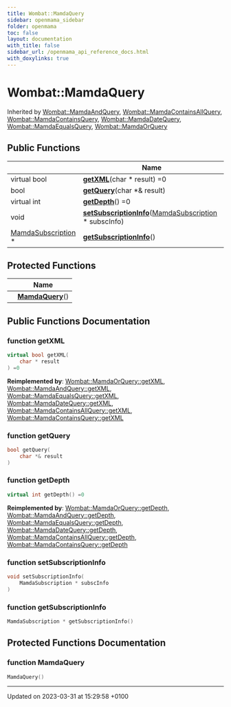 ```yaml
---
title: Wombat::MamdaQuery
sidebar: openmama_sidebar
folder: openmama
toc: false
layout: documentation
with_title: false
sidebar_url: /openmama_api_reference_docs.html
with_doxylinks: true
---
```


# Wombat::MamdaQuery





Inherited by [Wombat::MamdaAndQuery](classWombat_1_1MamdaAndQuery.html), [Wombat::MamdaContainsAllQuery](classWombat_1_1MamdaContainsAllQuery.html), [Wombat::MamdaContainsQuery](classWombat_1_1MamdaContainsQuery.html), [Wombat::MamdaDateQuery](classWombat_1_1MamdaDateQuery.html), [Wombat::MamdaEqualsQuery](classWombat_1_1MamdaEqualsQuery.html), [Wombat::MamdaOrQuery](classWombat_1_1MamdaOrQuery.html)

## Public Functions

|                | Name           |
| -------------- | -------------- |
| virtual bool | **[getXML](classWombat_1_1MamdaQuery.html#function-getxml)**(char * result) =0 |
| bool | **[getQuery](classWombat_1_1MamdaQuery.html#function-getquery)**(char *& result) |
| virtual int | **[getDepth](classWombat_1_1MamdaQuery.html#function-getdepth)**() =0 |
| void | **[setSubscriptionInfo](classWombat_1_1MamdaQuery.html#function-setsubscriptioninfo)**([MamdaSubscription](classWombat_1_1MamdaSubscription.html) * subscInfo) |
| [MamdaSubscription](classWombat_1_1MamdaSubscription.html) * | **[getSubscriptionInfo](classWombat_1_1MamdaQuery.html#function-getsubscriptioninfo)**() |

## Protected Functions

|                | Name           |
| -------------- | -------------- |
| | **[MamdaQuery](classWombat_1_1MamdaQuery.html#function-mamdaquery)**() |

## Public Functions Documentation

### function getXML

```cpp
virtual bool getXML(
    char * result
) =0
```


**Reimplemented by**: [Wombat::MamdaOrQuery::getXML](classWombat_1_1MamdaOrQuery.html#function-getxml), [Wombat::MamdaAndQuery::getXML](classWombat_1_1MamdaAndQuery.html#function-getxml), [Wombat::MamdaEqualsQuery::getXML](classWombat_1_1MamdaEqualsQuery.html#function-getxml), [Wombat::MamdaDateQuery::getXML](classWombat_1_1MamdaDateQuery.html#function-getxml), [Wombat::MamdaContainsAllQuery::getXML](classWombat_1_1MamdaContainsAllQuery.html#function-getxml), [Wombat::MamdaContainsQuery::getXML](classWombat_1_1MamdaContainsQuery.html#function-getxml)


### function getQuery

```cpp
bool getQuery(
    char *& result
)
```


### function getDepth

```cpp
virtual int getDepth() =0
```


**Reimplemented by**: [Wombat::MamdaOrQuery::getDepth](classWombat_1_1MamdaOrQuery.html#function-getdepth), [Wombat::MamdaAndQuery::getDepth](classWombat_1_1MamdaAndQuery.html#function-getdepth), [Wombat::MamdaEqualsQuery::getDepth](classWombat_1_1MamdaEqualsQuery.html#function-getdepth), [Wombat::MamdaDateQuery::getDepth](classWombat_1_1MamdaDateQuery.html#function-getdepth), [Wombat::MamdaContainsAllQuery::getDepth](classWombat_1_1MamdaContainsAllQuery.html#function-getdepth), [Wombat::MamdaContainsQuery::getDepth](classWombat_1_1MamdaContainsQuery.html#function-getdepth)


### function setSubscriptionInfo

```cpp
void setSubscriptionInfo(
    MamdaSubscription * subscInfo
)
```


### function getSubscriptionInfo

```cpp
MamdaSubscription * getSubscriptionInfo()
```


## Protected Functions Documentation

### function MamdaQuery

```cpp
MamdaQuery()
```


-------------------------------

Updated on 2023-03-31 at 15:29:58 +0100